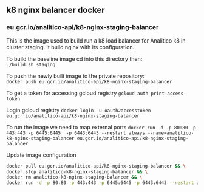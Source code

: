 
## k8 nginx balancer docker
### eu.gcr.io/analitico-api/k8-nginx-staging-balancer

This is the image used to build run a k8 load balancer for Analitico k8 in cluster staging.
It build nginx with its configuration.

To build the baseline image cd into this directory then:  
`./build.sh staging`

To push the newly built image to the private repository:  
`docker push eu.gcr.io/analitico-api/k8-nginx-staging-balancer`

To get a token for accessing gcloud registry
`gcloud auth print-access-token`

Login gcloud registry
`docker login -u oauth2accesstoken eu.gcr.io/analitico-api/k8-nginx-staging-balancer`

To run the image we need to map external ports
`docker run -d -p 80:80 -p 443:443 -p 6445:6445  -p 6443:6443 --restart always --name=analitico-k8-nginx-staging-balancer eu.gcr.io/analitico-api/k8-nginx-staging-balancer`

Update image configuration

```bash
docker pull eu.gcr.io/analitico-api/k8-nginx-staging-balancer && \
docker stop analitico-k8-nginx-staging-balancer && \
docker rm analitico-k8-nginx-staging-balancer && \
docker run -d -p 80:80 -p 443:443 -p 6445:6445 -p 6443:6443 --restart always --name=analitico-k8-nginx-staging-balancer eu.gcr.io/analitico-api/k8-nginx-staging-balancer
```